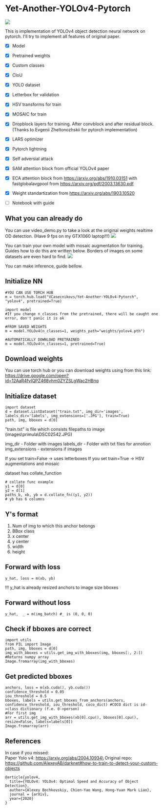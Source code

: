 # Yet-Another-YOLOv4-Pytorch
![](github_imgs/from_net.png)

This is implementation of YOLOv4 object detection neural network on pytorch. I'll try to implement all features of original paper.

 - [x] Model
 - [x] Pretrained weights
 - [x] Custom classes
 - [x] CIoU
 - [x] YOLO dataset
 - [x] Letterbox for validation
 - [x] HSV transforms for train
 - [x] MOSAIC for train
 - [x] Dropblock layers for training. After convblock and after residual block. (Thanks to Evgenii Zheltonozhskii for pytorch implementation)
 - [x] LARS optimizer
 - [x] Pytorch lightning
 - [x] Self adversial attack
 - [x] SAM attention block from official YOLOv4 paper
 - [x] ECA attention block from https://arxiv.org/abs/1910.03151 with fastglobalavgpool from https://arxiv.org/pdf/2003.13630.pdf
 - [x] Weight standartization from https://arxiv.org/abs/1903.10520
 - [ ] Notebook with guide


## What you can already do
You can use video_demo.py to take a look at the original weights realtime OD detection. (Have 9 fps on my GTX1060 laptop!!!)
![](/github_imgs/realtime.jpg)

You can train your own model with mosaic augmentation for training. Guides how to do this are written below. Borders of images on some datasets are even hard to find.
![](/github_imgs/mosaic.png)


You can make inference, guide bellow.


## Initialize NN

    #YOU CAN USE TORCH HUB
    m = torch.hub.load("VCasecnikovs/Yet-Another-YOLOv4-Pytorch", "yolov4", pretrained=True)

    import model
    #If you change n_classes from the pretrained, there will be caught one error, don't panic it is ok

    #FROM SAVED WEIGHTS
    m = model.YOLOv4(n_classes=1, weights_path="weights/yolov4.pth")

    #AUTOMATICALLY DOWNLOAD PRETRAINED
    m = model.YOLOv4(n_classes=1, pretrained=True)

## Download weights
You can use torch hub
or you can download weights using from this link: https://drive.google.com/open?id=12AaR4fvIQPZ468vhm0ZYZSLgWac2HBnq

## Initialize dataset

    import dataset
    d = dataset.ListDataset("train.txt", img_dir='images', labels_dir='labels', img_extensions=['.JPG'], train=True)
	path, img, bboxes = d[0]

"train.txt" is file which consists filepaths to image (images\primula\DSC02542.JPG)

img_dir - Folder with images
labels_dir - Folder with txt files for annotion
img_extensions - extensions if images

If you set train=False -> uses letterboxes
If you set train=True -> HSV augmentations and mosaic

dataset has collate_function

    # collate func example
    y1 = d[0]
    y2 = d[1]
    paths_b, xb, yb = d.collate_fn((y1, y2))
	# yb has 6 columns
	
## Y's format
 1. Num of img to which this anchor belongs
 2. BBox class
 3. x center
 4. y center
 5. width
 6. height

## Forward with loss
    y_hat, loss = m(xb, yb)

!!! y_hat is already resized anchors to image size bboxes

## Forward without loss
    y_hat,  _ = m(img_batch) #_ is (0, 0, 0)

## Check if bboxes are correct
    import utils
    from PIL import Image
    path, img, bboxes = d[0]
    img_with_bboxes = utils.get_img_with_bboxes(img, bboxes[:, 2:]) #Returns numpy array
    Image.fromarray(img_with_bboxes)
    
## Get predicted bboxes
    anchors, loss = m(xb.cuda(), yb.cuda())
    confidence_threshold = 0.05
    iou_threshold = 0.5
    bboxes, labels = utils.get_bboxes_from_anchors(anchors, confidence_threshold, iou_threshold, coco_dict) #COCO dict is id->class dictionary (f.e. 0->person)
    #For first img
    arr = utils.get_img_with_bboxes(xb[0].cpu(), bboxes[0].cpu(), resize=False, labels=labels[0])
    Image.fromarray(arr)

## References
In case if you missed:\
Paper Yolo v4: https://arxiv.org/abs/2004.10934\
Original repo: https://github.com/AlexeyAB/darknet#how-to-train-to-detect-your-custom-objects
```
@article{yolov4,
  title={YOLOv4: YOLOv4: Optimal Speed and Accuracy of Object Detection},
  author={Alexey Bochkovskiy, Chien-Yao Wang, Hong-Yuan Mark Liao},
  journal = {arXiv},
  year={2020}
}
```